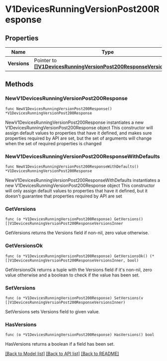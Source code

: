 # V1DevicesRunningVersionPost200Response

## Properties

Name | Type | Description | Notes
------------ | ------------- | ------------- | -------------
**Versions** | Pointer to [**[]V1DevicesRunningVersionPost200ResponseVersionsInner**](V1DevicesRunningVersionPost200ResponseVersionsInner.md) |  | [optional] 

## Methods

### NewV1DevicesRunningVersionPost200Response

`func NewV1DevicesRunningVersionPost200Response() *V1DevicesRunningVersionPost200Response`

NewV1DevicesRunningVersionPost200Response instantiates a new V1DevicesRunningVersionPost200Response object
This constructor will assign default values to properties that have it defined,
and makes sure properties required by API are set, but the set of arguments
will change when the set of required properties is changed

### NewV1DevicesRunningVersionPost200ResponseWithDefaults

`func NewV1DevicesRunningVersionPost200ResponseWithDefaults() *V1DevicesRunningVersionPost200Response`

NewV1DevicesRunningVersionPost200ResponseWithDefaults instantiates a new V1DevicesRunningVersionPost200Response object
This constructor will only assign default values to properties that have it defined,
but it doesn't guarantee that properties required by API are set

### GetVersions

`func (o *V1DevicesRunningVersionPost200Response) GetVersions() []V1DevicesRunningVersionPost200ResponseVersionsInner`

GetVersions returns the Versions field if non-nil, zero value otherwise.

### GetVersionsOk

`func (o *V1DevicesRunningVersionPost200Response) GetVersionsOk() (*[]V1DevicesRunningVersionPost200ResponseVersionsInner, bool)`

GetVersionsOk returns a tuple with the Versions field if it's non-nil, zero value otherwise
and a boolean to check if the value has been set.

### SetVersions

`func (o *V1DevicesRunningVersionPost200Response) SetVersions(v []V1DevicesRunningVersionPost200ResponseVersionsInner)`

SetVersions sets Versions field to given value.

### HasVersions

`func (o *V1DevicesRunningVersionPost200Response) HasVersions() bool`

HasVersions returns a boolean if a field has been set.


[[Back to Model list]](../README.md#documentation-for-models) [[Back to API list]](../README.md#documentation-for-api-endpoints) [[Back to README]](../README.md)


